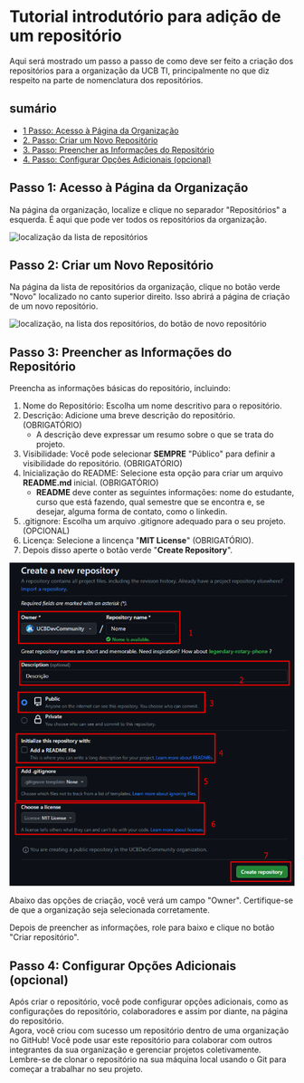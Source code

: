 # Tutorial introdutório para adição de um repositório

Aqui será mostrado um passo a passo de como deve ser feito a criação dos repositórios para a organização da UCB TI, principalmente no que diz respeito na parte de nomenclatura dos repositórios.

## sumário

- [1 Passo: Acesso à Página da Organização](#passo1)
- [2. Passo: Criar um Novo Repositório](#passo2)
- [3. Passo: Preencher as Informações do Repositório](#passo3)
- [4. Passo: Configurar Opções Adicionais (opcional)](#passo4)

## Passo 1: Acesso à Página da Organização<a name="passo1"></a>

Na página da organização, localize e clique no separador "Repositórios" a esquerda. É aqui que pode ver todos os repositórios da organização.

<img src="./LocalRepositório.png" alt="localização da lista de repositórios"/>

## Passo 2: Criar um Novo Repositório<a name="passo2"></a>

Na página da lista de repositórios da organização, clique no botão verde "Novo" localizado no canto superior direito. Isso abrirá a página de criação de um novo repositório.

<img src="./novoRepositório.png" alt="localização, na lista dos repositórios, do botão de novo repositório"/>

## Passo 3: Preencher as Informações do Repositório<a name="passo3"></a>

Preencha as informações básicas do repositório, incluindo:

1. Nome do Repositório: Escolha um nome descritivo para o repositório.
1. Descrição: Adicione uma breve descrição do repositório. (OBRIGATÓRIO)
   - A descrição deve expressar um resumo sobre o que se trata do projeto.
1. Visibilidade: Você pode selecionar **SEMPRE** "Público" para definir a visibilidade do repositório. (OBRIGATÓRIO)
1. Inicialização do README: Selecione esta opção para criar um arquivo **<span>README.md</span>** inicial. (OBRIGATÓRIO)
   - **<span>README</span>** deve conter as seguintes informações: nome do estudante, curso que está fazendo, qual semestre que se encontra e, se desejar, alguma forma de contato, como o linkedin.
1. .gitignore: Escolha um arquivo .gitignore adequado para o seu projeto. (OPCIONAL)
1. Licença: Selecione a lincença "**MIT License**" (OBRIGATÓRIO).
1. Depois disso aperte o botão verde "**Create Repository**".

<img src="./RepositorioConfig.png" alt="configurações para criar novo repositório"/>

Abaixo das opções de criação, você verá um campo "Owner". Certifique-se de que a organização seja selecionada corretamente.

Depois de preencher as informações, role para baixo e clique no botão "Criar repositório".

## Passo 4: Configurar Opções Adicionais (opcional)<a name="passo4"></a>

Após criar o repositório, você pode configurar opções adicionais, como as configurações do repositório, colaboradores e assim por diante, na página do repositório.
<br>
Agora, você criou com sucesso um repositório dentro de uma organização no GitHub! Você pode usar este repositório para colaborar com outros integrantes da sua organização e gerenciar projetos coletivamente. Lembre-se de clonar o repositório na sua máquina local usando o Git para começar a trabalhar no seu projeto.
